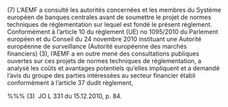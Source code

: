 (7) L’AEMF a consulté les autorités concernées et les membres du Système européen de banques centrales avant de soumettre le projet de normes techniques de réglementation sur lequel est fondé le présent règlement. Conformément à l’article 10 du règlement (UE) no 1095/2010 du Parlement européen et du Conseil du 24 novembre 2010 instituant une Autorité européenne de surveillance (Autorité européenne des marchés financiers) (3), l’AEMF a en outre mené des consultations publiques ouvertes sur ces projets de normes techniques de réglementation, a analysé les coûts et avantages potentiels qu’elles impliquent et a demandé l’avis du groupe des parties intéressées au secteur financier établi conformément à l’article 37 dudit règlement,

%%% (3)  JO L 331 du 15.12.2010, p. 84.